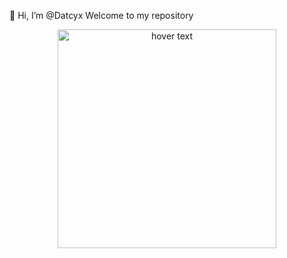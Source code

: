 👋 Hi, I’m @Datcyx
Welcome to my repository
<p align="center">
  <img src="[your_relative_path_he](https://media3.giphy.com/media/liz1CsrJ5cF5m/giphy.gif?cid=790b7611aedc723156c93b0ebea8d26f6134fb245f3e6da6&rid=giphy.gif&ct=g)re" width="350" title="hover text">
 
</p>
